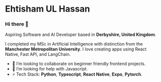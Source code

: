 # Ehtisham UL Hassan

### Hi there 👋
Aspiring Software and AI Developer based in **Derbyshire, United Kingdom**.

I completed my MSc in Artificial Intelligence with distinction from the **Manchester Metropolitan University**. I love creating apps using React Native, Fast API, and LangChain.
- 👯 I’m looking to collaborate on beginner friendly frontend projects.
- 🤔 I’m looking for help with Javascript.
- ⚡ Tech Stack: **Python**, **Typescript**, **React Native**, **Expo**, **Pytorch**.
